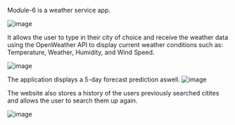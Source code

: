 Module-6 is a weather service app.

![image](https://github.com/SpacemanCeezer/Module-6/assets/64385882/1f98c374-efe4-4ea4-9a03-a5e8186d3b25)

It allows the user to type in their city of choice and receive the weather data using the OpenWeather API to display current weather conditions such as:
Temperature, Weather, Humidity, and Wind Speed.

![image](https://github.com/SpacemanCeezer/Module-6/assets/64385882/50895f13-9855-4d1d-ba2f-3bfac5f0869d)

The application displays a 5-day forecast prediction aswell.
![image](https://github.com/SpacemanCeezer/Module-6/assets/64385882/5164efc8-646e-4b43-b628-f980a65a33c8)

The website also stores a history of the users previously searched citites and allows the user to search them up again.

![image](https://github.com/SpacemanCeezer/Module-6/assets/64385882/21c7af8f-d221-4064-add7-3fa4dd2f6504)

